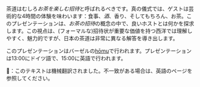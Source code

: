 <p>茶道はむしろ<em>お茶を楽しむ招待</em>と呼ばれるべきです。真の儀式では、ゲストは芸術的な4時間の体験を味わいます：食事、<em>酒</em>、香り、そしてもちろん、お茶。このプレゼンテーションは、<em>お茶の招待</em>の概念の中で、良いホストとは何かを探求します。この視点は、(フォーマルな)招待状が重要な価値を持つ西洋では理解しやすく、魅力的ですが、日本の茶道は非常に異なる解答を導き出します。</p>
<p>このプレゼンテーションはバーゼルの<a href="https://homu.ch/">hōmu</a>で行われます。プレゼンテーションは13:00にドイツ語で、15:00に英語で行われます。</p>
👾：このテキストは機械翻訳されました。不一致がある場合は、英語のページを参照してください。
